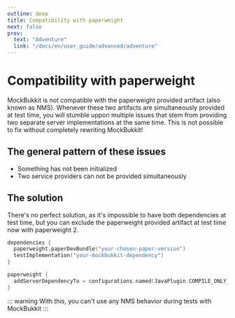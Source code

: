 ```yaml
---
outline: deep
title: Compatibility with paperweight
next: false
prev:
  text: "Adventure"
  link: "/docs/en/user_guide/advanced/adventure"
---
```


# Compatibility with paperweight

MockBukkit is not compatible with the paperweight provided artifact (also known as NMS).
Whenever these two artifacts are simultaneously provided at test time, you will stumble uppon
multiple issues that stem from providing two separate server implementations at the same time.
This is not possible to fix without completely rewriting MockBukkit!

## The general pattern of these issues

- Something has not been initialized
- Two service providers can not be provided simultaneously

## The solution

There's no perfect solution, as it's impossible to have both dependencies at test time, but you can
exclude the paperweight provided artifact at test time now with paperweight 2.

```kts
dependencies {
  paperweight.paperDevBundle("your-chosen-paper-version")
  testImplementation("your-mockbukkit-dependency")
}

paperweight {
  addServerDependencyTo = configurations.named(JavaPlugin.COMPILE_ONLY_CONFIGURATION_NAME).map { setOf(it) }
}
```

::: warning
With this, you can't use any NMS behavior during tests with MockBukkit
:::
